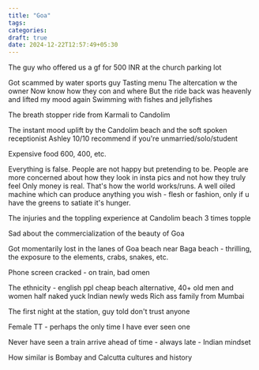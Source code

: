 ```yaml
---
title: "Goa"
tags:
categories: 
draft: true
date: 2024-12-22T12:57:49+05:30
---
```

  

The guy who offered us a gf for 500 INR at the church parking lot

Got scammed by water sports guy 
Tasting menu
The altercation w the owner
Now know how they con and where
But the ride back was heavenly and lifted my mood again
Swimming with fishes and jellyfishes


The breath stopper ride from Karmali to Candolim

The instant mood uplift by the Candolim beach and the soft spoken receptionist Ashley 
10/10 recommend if you're unmarried/solo/student

Expensive food 600, 400, etc.

Everything is false. People are not happy but pretending to be.
People are more concerned about how they look in insta pics and not how they truly feel
Only money is real. That's how the world works/runs. A well oiled machine which can produce anything you wish - flesh or fashion, only if u have the greens to satiate it's hunger.

The injuries and the toppling experience at Candolim beach
3 times topple

Sad about the commercialization of the beauty of Goa

Got momentarily lost in the lanes of Goa beach near Baga beach - thrilling, the exposure to the elements, crabs, snakes, etc.


Phone screen cracked - on train, bad omen

The ethnicity - english ppl cheap beach alternative, 40+ old men and women half naked yuck
Indian newly weds
Rich ass family from Mumbai

The first night at the station, guy told don't trust anyone


Female TT - perhaps the only time I have ever seen one

Never have seen a train arrive ahead of time - always late - Indian mindset


How similar is Bombay and Calcutta cultures and history 






